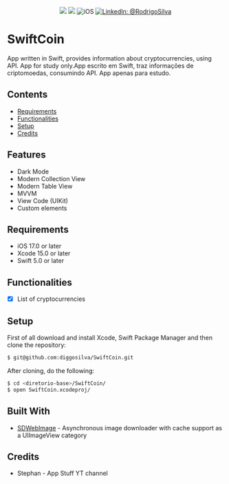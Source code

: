 <p align="center">
    <img src="https://img.shields.io/badge/Swift-5.9.1-orange.svg" />
    <img src="https://img.shields.io/badge/Xcode-15.2.X-orange.svg" />
    <img src="https://img.shields.io/badge/platforms-iOS-brightgreen.svg?style=flat" alt="iOS" />
    <a href="https://www.linkedin.com/in/rodrigo-silva-6a53ba300/" target="_blank">
        <img src="https://img.shields.io/badge/LinkedIn-@RodrigoSilva-blue.svg?style=flat" alt="LinkedIn: @RodrigoSilva" />
    </a>
</p>

# SwiftCoin

App written in Swift, provides information about cryptocurrencies, using API. App for study only.App escrito em Swift, traz informações de criptomoedas, consumindo API. App apenas para estudo.


## Contents

- [Requirements](#requirements)
- [Functionalities](#functionalities)
- [Setup](#setup)
- [Credits](#credits)

## Features

- Dark Mode
- Modern Collection View
- Modern Table View
- MVVM
- View Code (UIKit)
- Custom elements

## Requirements

- iOS 17.0 or later
- Xcode 15.0 or later
- Swift 5.0 or later

## Functionalities
- [x] List of cryptocurrencies

## Setup

First of all download and install Xcode, Swift Package Manager and then clone the repository:

```sh
$ git@github.com:diggosilva/SwiftCoin.git
```

After cloning, do the following:

```sh
$ cd <diretorio-base>/SwiftCoin/
$ open SwiftCoin.xcodeproj/
```

## Built With

* [SDWebImage](https://github.com/SDWebImage/SDWebImage) - Asynchronous image downloader with cache support as a UIImageView category

## Credits

- Stephan - App Stuff YT channel
